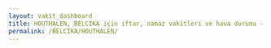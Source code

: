 ```yaml
---
layout: vakit_dashboard
title: HOUTHALEN, BELCIKA için iftar, namaz vakitleri ve hava durumu - ilçe/eyalet seç
permalink: /BELCIKA/HOUTHALEN/
---
```


<script type="text/javascript">
  var GLOBAL_COUNTRY = 'BELCIKA';
  var GLOBAL_CITY = 'HOUTHALEN';
  var GLOBAL_STATE = '';
  var lat = 72;
  var lon = 21;
</script>
